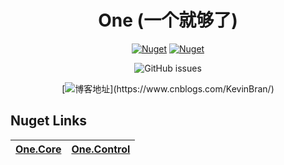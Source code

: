 

<div align="center">

# One (一个就够了)

[![Nuget](https://img.shields.io/nuget/v/One.Core)](https://www.nuget.org/packages/One.Core/)
[![Nuget](https://img.shields.io/nuget/v/One.Control)](https://www.nuget.org/packages/One.Control/)

![GitHub issues](https://img.shields.io/github/issues/KleinPan/One)

[![博客地址](https://img.shields.io/badge/cnblogs-Link-brightgreen")](https://www.cnblogs.com/KevinBran/)
</div>

[^_^]:
  ## Nuget Links
  
  | [One.Core](https://www.nuget.org/packages/One.Core/)  | [One.Control](https://www.nuget.org/packages/One.Control/) 
  | ------------- | ------------- 

